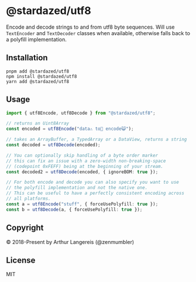 @stardazed/utf8
===============
Encode and decode strings to and from utf8 byte sequences.
Will use `TextEncoder` and `TextDecoder` classes when available, otherwise
falls back to a polyfill implementation.

Installation
------------
```
pnpm add @stardazed/utf8
npm install @stardazed/utf8
yarn add @stardazed/utf8
```

Usage
-----
```ts
import { utf8Encode, utf8Decode } from "@stardazed/utf8";

// returns an Uint8Array
const encoded = utf8Encode("data⚠️ to🌈 encode😺");

// takes an ArrayBuffer, a TypedArray or a DataView, returns a string
const decoded = utf8Decode(encoded);

// You can optionally skip handling of a byte order marker
// this can fix an issue with a zero-width non-breaking-space
// (codepoint 0xFEFF) being at the beginning of your stream.
const decoded2 = utf8Decode(encoded, { ignoreBOM: true });

// For both encode and decode you can also specify you want to use
// the polyfill implementation and not the native one.
// This can be useful to have a perfectly consistent encoding across
// all platforms.
const a = utf8Encode("stuff", { forceUsePolyfill: true });
const b = utf8Decode(a, { forceUsePolyfill: true });
```

Copyright
---------
© 2018-Present by Arthur Langereis (@zenmumbler)

License
-------
MIT
